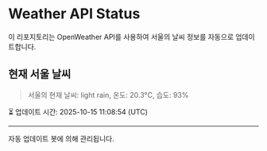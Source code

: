 
# Weather API Status

이 리포지토리는 OpenWeather API를 사용하여 서울의 날씨 정보를 자동으로 업데이트합니다.

## 현재 서울 날씨
> 서울의 현재 날씨: light rain, 온도: 20.3°C, 습도: 93%

⏳ 업데이트 시간: 2025-10-15 11:08:54 (UTC)

---
자동 업데이트 봇에 의해 관리됩니다.
